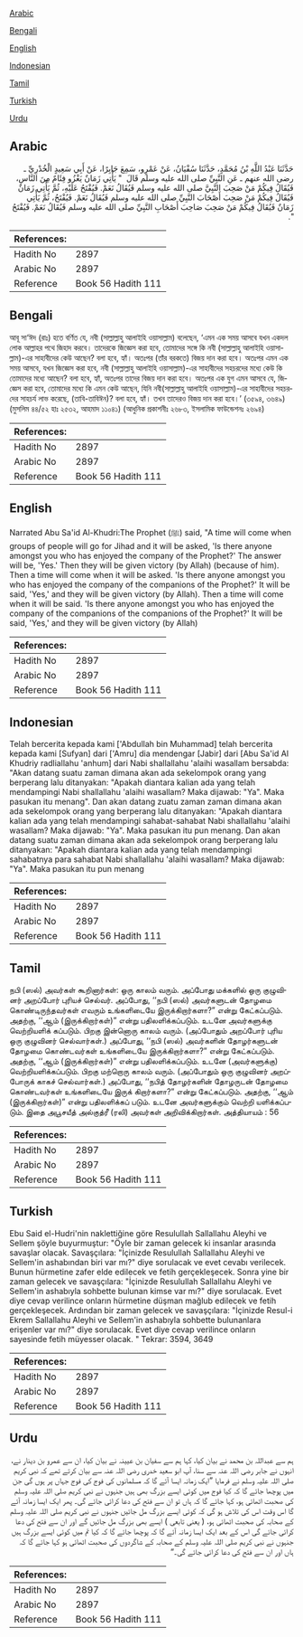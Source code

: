 [Arabic](#arabic)

[Bengali](#bengali)

[English](#english)

[Indonesian](#indonesian)

[Tamil](#tamil)

[Turkish](#turkish)

[Urdu](#urdu)

## Arabic


<div dir="rtl" lang="ar" style={{fontSize:'larger',backgroundColor:'#f8f9fa',padding:20}}>
حَدَّثَنَا عَبْدُ اللَّهِ بْنُ مُحَمَّدٍ، حَدَّثَنَا سُفْيَانُ، عَنْ عَمْرٍو، سَمِعَ جَابِرًا، عَنْ أَبِي سَعِيدٍ الْخُدْرِيِّ ـ رضى الله عنهم ـ عَنِ النَّبِيِّ صلى الله عليه وسلم قَالَ ‏ "‏ يَأْتِي زَمَانٌ يَغْزُو فِئَامٌ مِنَ النَّاسِ، فَيُقَالُ فِيكُمْ مَنْ صَحِبَ النَّبِيَّ صلى الله عليه وسلم فَيُقَالُ نَعَمْ‏.‏ فَيُفْتَحُ عَلَيْهِ، ثُمَّ يَأْتِي زَمَانٌ فَيُقَالُ فِيكُمْ مَنْ صَحِبَ أَصْحَابَ النَّبِيِّ صلى الله عليه وسلم فَيُقَالُ نَعَمْ‏.‏ فَيُفْتَحُ، ثُمَّ يَأْتِي زَمَانٌ فَيُقَالُ فِيكُمْ مَنْ صَحِبَ صَاحِبَ أَصْحَابِ النَّبِيِّ صلى الله عليه وسلم فَيُقَالُ نَعَمْ‏.‏ فَيُفْتَحُ ‏"‏‏.‏
</div>
<div style={{backgroundColor:'#f8f9fa',padding:20, marginBottom: 10}}><table> <thead> <tr> <th>References:</th> <th></th> </tr> </thead> <tbody><tr><td>Hadith No</td><td>2897</td></tr><tr><td>Arabic No</td><td>2897</td></tr><tr><td>Reference</td><td>Book 56 Hadith 111</td></tr></tbody></table></div>

## Bengali


<div dir="ltr" lang="bn" style={{fontSize:'larger',backgroundColor:'#f8f9fa',padding:20}}>
আবূ সা‘ঈদ (রাঃ) হতে বর্ণিত যে, নবী (সাল্লাল্লাহু আলাইহি ওয়াসাল্লাম) বলেছেন, ‘এমন এক সময় আসবে যখন একদল লোক আল্লাহর পথে জিহাদ করবে। তাদেরকে জিজ্ঞেস করা হবে, তোমাদের সঙ্গে কি নবী (সাল্লাল্লাহু আলাইহি ওয়াসাল্লাম)-এর সাহাবীদের কেউ আছেন? বলা হবে, হ্যাঁ। অতঃপর (তাঁর বরকতে) বিজয় দান করা হবে। অতঃপর এমন এক সময় আসবে, যখন জিজ্ঞেস করা হবে, নবী (সাল্লাল্লাহু আলাইহি ওয়াসাল্লাম)-এর সাহাবীদের সহচরদের মধ্যে কেউ কি তোমাদের মধ্যে আছেন? বলা হবে, হ্যাঁ, অতঃপর তাদের বিজয় দান করা হবে। অতঃপর এক যুগ এমন আসবে যে, জিজ্ঞেস করা হবে, তোমাদের মধ্যে কি এমন কেউ আছেন, যিনি নবী(সাল্লাল্লাহু আলাইহি ওয়াসাল্লাম)-এর সাহাবীদের সহচরদের সাহচর্য লাভ করেছে, (তাবি-তাবিঈন)? বলা হবে, হ্যাঁ। তখন তাদেরও বিজয় দান করা হবে।’ (৩৫৯৪, ৩৬৪৯) (মুসলিম ৪৪/৫২ হাঃ ২৫৩২, আহমাদ ১১০৪১) (আধুনিক প্রকাশনীঃ ২৬৮৩, ইসলামিক ফাউন্ডেশনঃ ২৬৯৪)
</div>
<div style={{backgroundColor:'#f8f9fa',padding:20, marginBottom: 10}}><table> <thead> <tr> <th>References:</th> <th></th> </tr> </thead> <tbody><tr><td>Hadith No</td><td>2897</td></tr><tr><td>Arabic No</td><td>2897</td></tr><tr><td>Reference</td><td>Book 56 Hadith 111</td></tr></tbody></table></div>

## English


<div dir="ltr" lang="en" style={{fontSize:'larger',backgroundColor:'#f8f9fa',padding:20}}>
Narrated Abu Sa'id Al-Khudri:The Prophet (ﷺ) said, "A time will come when groups of people will go for Jihad and it will be asked, 'Is there anyone amongst you who has enjoyed the company of the Prophet?' The answer will be, 'Yes.' Then they will be given victory (by Allah) (because of him). Then a time will come when it will be asked. 'Is there anyone amongst you who has enjoyed the company of the companions of the Prophet?' It will be said, 'Yes,' and they will be given victory (by Allah). Then a time will come when it will be said. 'Is there anyone amongst you who has enjoyed the company of the companions of the companions of the Prophet?' It will be said, 'Yes,' and they will be given victory (by Allah)
</div>
<div style={{backgroundColor:'#f8f9fa',padding:20, marginBottom: 10}}><table> <thead> <tr> <th>References:</th> <th></th> </tr> </thead> <tbody><tr><td>Hadith No</td><td>2897</td></tr><tr><td>Arabic No</td><td>2897</td></tr><tr><td>Reference</td><td>Book 56 Hadith 111</td></tr></tbody></table></div>

## Indonesian


<div dir="ltr" lang="id" style={{fontSize:'larger',backgroundColor:'#f8f9fa',padding:20}}>
Telah bercerita kepada kami ['Abdullah bin Muhammad] telah bercerita kepada kami [Sufyan] dari ['Amru] dia mendengar [Jabir] dari [Abu Sa'id Al Khudriy radliallahu 'anhum] dari Nabi shallallahu 'alaihi wasallam bersabda: "Akan datang suatu zaman dimana akan ada sekelompok orang yang berperang lalu ditanyakan: "Apakah diantara kalian ada yang telah mendampingi Nabi shallallahu 'alaihi wasallam? Maka dijawab: "Ya". Maka pasukan itu menang". Dan akan datang zuatu zaman zaman dimana akan ada sekelompok orang yang berperang lalu ditanyakan: "Apakah diantara kalian ada yang telah mendampingi sahabat-sahabat Nabi shallallahu 'alaihi wasallam? Maka dijawab: "Ya". Maka pasukan itu pun menang. Dan akan datang suatu zaman dimana akan ada sekelompok orang berperang lalu ditanyakan: "Apakah diantara kalian ada yang telah mendampingi sahabatnya para sahabat Nabi shallallahu 'alaihi wasallam? Maka dijawab: "Ya". Maka pasukan itu pun menang
</div>
<div style={{backgroundColor:'#f8f9fa',padding:20, marginBottom: 10}}><table> <thead> <tr> <th>References:</th> <th></th> </tr> </thead> <tbody><tr><td>Hadith No</td><td>2897</td></tr><tr><td>Arabic No</td><td>2897</td></tr><tr><td>Reference</td><td>Book 56 Hadith 111</td></tr></tbody></table></div>

## Tamil


<div dir="ltr" lang="ta" style={{fontSize:'larger',backgroundColor:'#f8f9fa',padding:20}}>
நபி (ஸல்) அவர்கள் கூறினார்கள்: ஒரு காலம் வரும். அப்போது மக்களில் ஒரு குழுவினர் அறப்போர் புரியச் செல்வர். அப்போது, ‘‘நபி (ஸல்) அவர்களுடன் தோழமை கொண்டிருந்தவர்கள் எவரும் உங்களிடையே இருக்கிறார்களா?” என்று கேட்கப்படும். அதற்கு, ‘‘ஆம் (இருக்கிறார்கள்)” என்று பதிலளிக்கப்படும். உடனே அவர்களுக்கு வெற்றியளிக் கப்படும். பிறகு இன்னொரு காலம் வரும். (அப்போதும் அறப்போர் புரிய ஒரு குழுவினர் செல்வார்கள்.) அப்போது, ‘‘நபி (ஸல்) அவர்களின் தோழர்களுடன் தோழமை கொண்டவர்கள் உங்களிடையே இருக்கிறார்களா?” என்று கேட்கப்படும். அதற்கு, ‘‘ஆம் (இருக்கிறார்கள்)” என்று பதிலளிக்கப்படும். உடனே (அவர்களுக்கு) வெற்றியளிக்கப்படும். பிறகு மற்றொரு காலம் வரும். (அப்போதும் ஒரு குழுவினர் அறப்போருக் காகச் செல்வார்கள்.) அப்போது, ‘‘நபித் தோழர்களின் தோழருடன் தோழமை கொண்டவர்கள் உங்களிடையே இருக் கிறார்களா?” என்று கேட்கப்படும். அதற்கு, ‘‘ஆம் (இருக்கிறார்கள்)” என்று பதிலளிக்கப் படும். உடனே அவர்களுக்கும் வெற்றி யளிக்கப்படும். இதை அபூசயீத் அல்குத்ரீ (ரலி) அவர்கள் அறிவிக்கிறார்கள். அத்தியாயம் : 56
</div>
<div style={{backgroundColor:'#f8f9fa',padding:20, marginBottom: 10}}><table> <thead> <tr> <th>References:</th> <th></th> </tr> </thead> <tbody><tr><td>Hadith No</td><td>2897</td></tr><tr><td>Arabic No</td><td>2897</td></tr><tr><td>Reference</td><td>Book 56 Hadith 111</td></tr></tbody></table></div>

## Turkish


<div dir="ltr" lang="tr" style={{fontSize:'larger',backgroundColor:'#f8f9fa',padding:20}}>
Ebu Said el-Hudri'nin naklettiğine göre Resulullah Sallallahu Aleyhi ve Sellem şöyle buyurmuştur: "Öyle bir zaman gelecek ki insanlar arasında savaşlar olacak. Savaşçılara: "İçinizde Resulullah Sallallahu Aleyhi ve Sellem'in ashabından biri var mı?" diye sorulacak ve evet cevabı verilecek. Bunun hürmetine zafer elde edilecek ve fetih gerçekleşecek. Sonra yine bir zaman gelecek ve savaşçılara: "İçinizde Resulullah Sallallahu Aleyhi ve Sellem'in ashabıyla sohbette bulunan kimse var mı?" diye sorulacak. Evet diye cevap verilince onların hürmetine düşman mağlub edilecek ve fetih gerçekleşecek. Ardından bir zaman gelecek ve savaşçılara: "İçinizde Resul-i Ekrem Sallallahu Aleyhi ve Sellem'in ashabıyla sohbette bulunanlara erişenler var mı?" diye sorulacak. Evet diye cevap verilince onların sayesinde fetih müyesser olacak. " Tekrar: 3594, 3649
</div>
<div style={{backgroundColor:'#f8f9fa',padding:20, marginBottom: 10}}><table> <thead> <tr> <th>References:</th> <th></th> </tr> </thead> <tbody><tr><td>Hadith No</td><td>2897</td></tr><tr><td>Arabic No</td><td>2897</td></tr><tr><td>Reference</td><td>Book 56 Hadith 111</td></tr></tbody></table></div>

## Urdu


<div dir="rtl" lang="ur" style={{fontSize:'larger',backgroundColor:'#f8f9fa',padding:20}}>
ہم سے عبداللہ بن محمد نے بیان کیا، کہا ہم سے سفیان بن عیینہ نے بیان کیا، ان سے عمرو بن دینار نے، انہوں نے جابر رضی اللہ عنہ سے سنا، آپ ابو سعید خدری رضی اللہ عنہ سے بیان کرتے تھے کہ نبی کریم صلی اللہ علیہ وسلم نے فرمایا ”ایک زمانہ ایسا آئے گا کہ مسلمانوں کی فوج کی فوج جہاں پر ہوں گی جن میں پوچھا جائے گا کہ کیا فوج میں کوئی ایسے بزرگ بھی ہیں جنہوں نے نبی کریم صلی اللہ علیہ وسلم کی صحبت اٹھائی ہو، کہا جائے گا کہ ہاں تو ان سے فتح کی دعا کرائی جائے گی۔ پھر ایک ایسا زمانہ آئے گا اس وقت اس کی تلاش ہو گی کہ کوئی ایسے بزرگ مل جائیں جنہوں نے نبی کریم صلی اللہ علیہ وسلم کے صحابہ کی صحبت اٹھائی ہو، ( یعنی تابعی ) ایسے بھی بزرگ مل جائیں گے اور ان سے فتح کی دعا کرائی جائے گی اس کے بعد ایک ایسا زمانہ آئے گا کہ پوچھا جائے گا کہ کیا تم میں کوئی ایسے بزرگ ہیں جنہوں نے نبی کریم صلی اللہ علیہ وسلم کے صحابہ کے شاگردوں کی صحبت اٹھائی ہو کہا جائے گا کہ ہاں اور ان سے فتح کی دعا کرائی جائے گی۔“
</div>
<div style={{backgroundColor:'#f8f9fa',padding:20, marginBottom: 10}}><table> <thead> <tr> <th>References:</th> <th></th> </tr> </thead> <tbody><tr><td>Hadith No</td><td>2897</td></tr><tr><td>Arabic No</td><td>2897</td></tr><tr><td>Reference</td><td>Book 56 Hadith 111</td></tr></tbody></table></div>